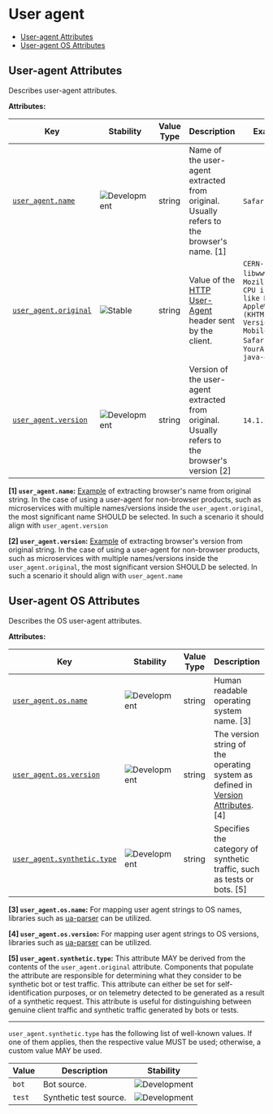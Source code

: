 <!-- NOTE: THIS FILE IS AUTOGENERATED. DO NOT EDIT BY HAND. -->
<!-- see templates/registry/markdown/attribute_namespace.md.j2 -->

# User agent

- [User-agent Attributes](#user-agent-attributes)
- [User-agent OS Attributes](#user-agent-os-attributes)

## User-agent Attributes

Describes user-agent attributes.

**Attributes:**

| Key | Stability | Value Type | Description | Example Values |
|---|---|---|---|---|
| <a id="user-agent-name" href="#user-agent-name">`user_agent.name`</a> | ![Development](https://img.shields.io/badge/-development-blue) | string | Name of the user-agent extracted from original. Usually refers to the browser's name. [1] | `Safari`; `YourApp` |
| <a id="user-agent-original" href="#user-agent-original">`user_agent.original`</a> | ![Stable](https://img.shields.io/badge/-stable-lightgreen) | string | Value of the [HTTP User-Agent](https://www.rfc-editor.org/rfc/rfc9110.html#field.user-agent) header sent by the client. | `CERN-LineMode/2.15 libwww/2.17b3`; `Mozilla/5.0 (iPhone; CPU iPhone OS 14_7_1 like Mac OS X) AppleWebKit/605.1.15 (KHTML, like Gecko) Version/14.1.2 Mobile/15E148 Safari/604.1`; `YourApp/1.0.0 grpc-java-okhttp/1.27.2` |
| <a id="user-agent-version" href="#user-agent-version">`user_agent.version`</a> | ![Development](https://img.shields.io/badge/-development-blue) | string | Version of the user-agent extracted from original. Usually refers to the browser's version [2] | `14.1.2`; `1.0.0` |

**[1] `user_agent.name`:** [Example](https://www.whatsmyua.info) of extracting browser's name from original string. In the case of using a user-agent for non-browser products, such as microservices with multiple names/versions inside the `user_agent.original`, the most significant name SHOULD be selected. In such a scenario it should align with `user_agent.version`

**[2] `user_agent.version`:** [Example](https://www.whatsmyua.info) of extracting browser's version from original string. In the case of using a user-agent for non-browser products, such as microservices with multiple names/versions inside the `user_agent.original`, the most significant version SHOULD be selected. In such a scenario it should align with `user_agent.name`

## User-agent OS Attributes

Describes the OS user-agent attributes.

**Attributes:**

| Key | Stability | Value Type | Description | Example Values |
|---|---|---|---|---|
| <a id="user-agent-os-name" href="#user-agent-os-name">`user_agent.os.name`</a> | ![Development](https://img.shields.io/badge/-development-blue) | string | Human readable operating system name. [3] | `iOS`; `Android`; `Ubuntu` |
| <a id="user-agent-os-version" href="#user-agent-os-version">`user_agent.os.version`</a> | ![Development](https://img.shields.io/badge/-development-blue) | string | The version string of the operating system as defined in [Version Attributes](/docs/resource/README.md#version-attributes). [4] | `14.2.1`; `18.04.1` |
| <a id="user-agent-synthetic-type" href="#user-agent-synthetic-type">`user_agent.synthetic.type`</a> | ![Development](https://img.shields.io/badge/-development-blue) | string | Specifies the category of synthetic traffic, such as tests or bots. [5] | `bot`; `test` |

**[3] `user_agent.os.name`:** For mapping user agent strings to OS names, libraries such as [ua-parser](https://github.com/ua-parser) can be utilized.

**[4] `user_agent.os.version`:** For mapping user agent strings to OS versions, libraries such as [ua-parser](https://github.com/ua-parser) can be utilized.

**[5] `user_agent.synthetic.type`:** This attribute MAY be derived from the contents of the `user_agent.original` attribute. Components that populate the attribute are responsible for determining what they consider to be synthetic bot or test traffic. This attribute can either be set for self-identification purposes, or on telemetry detected to be generated as a result of a synthetic request. This attribute is useful for distinguishing between genuine client traffic and synthetic traffic generated by bots or tests.

---

`user_agent.synthetic.type` has the following list of well-known values. If one of them applies, then the respective value MUST be used; otherwise, a custom value MAY be used.

| Value  | Description | Stability |
|---|---|---|
| `bot` | Bot source. | ![Development](https://img.shields.io/badge/-development-blue) |
| `test` | Synthetic test source. | ![Development](https://img.shields.io/badge/-development-blue) |
